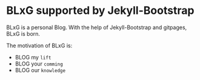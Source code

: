 # BLxG supported by Jekyll-Bootstrap

BLxG is a personal Blog. With the help of Jekyll-Bootstrap and gitpages, 
BLxG is born. 

The motivation of BLxG is:

* BLOG my `lift`
* BLOG your `comming`
* BLOG our `knowledge`
